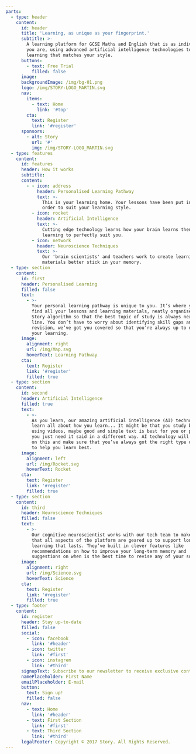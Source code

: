 ```yaml
---
parts:
  - type: header
    content:
      id: header
      title: 'Learning, as unique as your fingerprint.'
      subtitle: >-
        A learning platform for GCSE Maths and English that is as individual as
        you are, using advanced artificial intelligence technologies to create
        learning that matches your style.
      buttons:
        - text: Free Trial
          filled: false
      image:
      backgroundImage: /img/bg-01.png
      logo: /img/STORY-LOGO_MARTIN.svg
      nav:
        items:
          - text: Home
            link: '#top'
        cta:
          text: Register
          link: '#register'
      sponsors:
        - alt: Story
          url: '#'
          img: /img/STORY-LOGO_MARTIN.svg
  - type: features
    content:
      id: features
      header: How it works
      subtitle:
      content:
        - - icon: address
            header: Personalised Learning Pathway
            text: >-
              This is your learning home. Your lessons have been put in the best
              order to suit your learning style.
          - icon: rocket
            header: Artificial Intelligence
            text: >-
              Cutting edge technology learns how your brain learns then curates
              learning to perfectly suit you.
          - icon: network
            header: Neuroscience Techniques
            text: >-
              Our 'brain scientists' and teachers work to create learning
              materials better stick in your memory.
  - type: section
    content:
      id: first
      header: Personalised Learning
      filled: false
      text:
        - >-
          Your personal learning pathway is unique to you. It’s where you’ll
          find all your lessons and learning materials, neatly organised by the
          Story algorithm so that the best topic of study is always next in
          line. You don’t have to worry about identifying skill gaps and
          revision, we’ve got you covered so that you’re always up to date with
          your learning.
      image:
        alignment: right
        url: /img/Map.svg
        hoverText: Learning Pathway
      cta:
        text: Register
        link: '#register'
        filled: true
  - type: section
    content:
      id: second
      header: Artificial Intelligence
      filled: true
      text:
        - >-
          As you learn, our amazing artificial intelligence (AI) technology will
          learn all about how you learn... It might be that you study better
          using videos, maybe good and simple text is best for you or perhaps
          you just need it said in a different way. AI technology will pick up
          on this and make sure that you’ve always got the right type of content
          to help you learn best.
      image:
        alignment: left
        url: /img/Rocket.svg
        hoverText: Rocket
      cta:
        text: Register
        link: '#register'
        filled: true
  - type: section
    content:
      id: third
      header: Neuroscience Techniques
      filled: false
      text:
        - >-
          Our cognitive neuroscientist works with our tech team to make sure
          that all aspects of the platform are geared up to support long-term
          learning that lasts. They’ve built in clever features like
          recommendations on how to improve your long-term memory and
          suggestions on when is the best time to revise any of your subjects.
      image:
        alignment: right
        url: /img/Science.svg
        hoverText: Science
      cta:
        text: Register
        link: '#register'
        filled: true
  - type: footer
    content:
      id: register
      header: Stay up-to-date
      filled: false
      social:
        - icon: facebook
          link: '#header'
        - icon: twitter
          link: '#first'
        - icon: instagrem
          link: '#third'
      signupText: Subscribe to our newsletter to receive exclusive content.
      namePlaceholder: First Name
      emailPlaceholder: E-mail
      button:
        text: Sign up!
        filled: false
      nav:
        - text: Home
          link: '#header'
        - text: First Section
          link: '#first'
        - text: Third Section
          link: '#third'
      legalFooter: Copyright © 2017 Story. All Rights Reserved.
---
```




